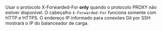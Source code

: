 Usar o protocolo X-Forwarded-For **only** quando o protocolo PROXY não estiver disponível. O cabeçalho `X-Forwarded-For` funciona somente com HTTP e HTTPS. O endereço IP informado para conexões Git por SSH mostrará o IP do balanceador de carga.

